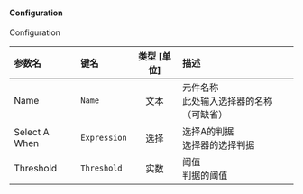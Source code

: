 <!--
DO NOT EDIT THIS FILE DIRECTLY.
This file is generated by tools/comp-docs.js.
All changes will be overwritten by regeneration.
-->

<slot class="model-parameters">

#### Configuration

Configuration

| 参数名 | 键名 | 类型 [单位] | 描述 |
|:------ |:---- |:-----------:|:---- |
| Name | `Name` | 文本 | 元件名称<br/>此处输入选择器的名称（可缺省） |
| Select A When | `Expression` | 选择 | 选择A的判据 <br/>选择器的选择判据 |
| Threshold | `Threshold` | 实数 | 阈值 <br/> 判据的阈值 |


</slot>
